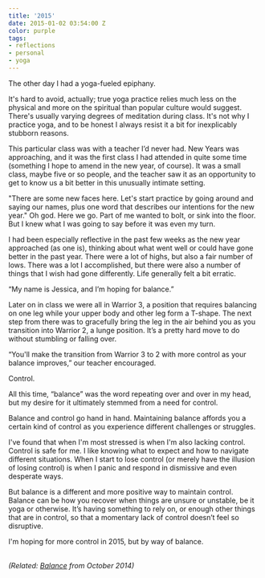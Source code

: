 ```yaml
---
title: '2015'
date: 2015-01-02 03:54:00 Z
color: purple
tags:
- reflections
- personal
- yoga
---
```


The other day I had a yoga-fueled epiphany.

It's hard to avoid, actually; true yoga practice relies much less on the physical and more on the spiritual than popular culture would suggest. There's usually varying degrees of meditation during class. It's not why I practice yoga, and to be honest I always resist it a bit for inexplicably stubborn reasons.

This particular class was with a teacher I’d never had. New Years was approaching, and it was the first class I had attended in quite some time (something I hope to amend in the new year, of course). It was a small class, maybe five or so people, and the teacher saw it as an opportunity to get to know us a bit better in this unusually intimate setting.

"There are some new faces here. Let's start practice by going around and saying our names, plus one word that describes our intentions for the new year." Oh god. Here we go. Part of me wanted to bolt, or sink into the floor. But I knew what I was going to say before it was even my turn.


I had been especially reflective in the past few weeks as the new year approached (as one is), thinking about what went well or could have gone better in the past year. There were a lot of highs, but also a fair number of lows. There was a lot I accomplished, but there were also a number of things that I wish had gone differently. Life generally felt a bit erratic.

“My name is Jessica, and I’m hoping for balance.”

Later on in class we were all in Warrior 3, a position that requires balancing on one leg while your upper body and other leg form a T-shape. The next step from there was to gracefully bring the leg in the air behind you as you transition into Warrior 2, a lunge position. It’s a pretty hard move to do without stumbling or falling over.

“You'll make the transition from Warrior 3 to 2 with more control as your balance improves,” our teacher encouraged.

Control.

All this time, “balance” was the word repeating over and over in my head, but my desire for it ultimately stemmed from a need for control.

Balance and control go hand in hand. Maintaining balance affords you a certain kind of control as you experience different challenges or struggles. 

I've found that when I'm most stressed is when I'm also lacking control. Control is safe for me. I like knowing what to expect and how to navigate different situations. When I start to lose control (or merely have the illusion of losing control) is when I panic and respond in dismissive and even desperate ways.

But balance is a different and more positive way to maintain control. Balance can be how you recover when things are unsure or unstable, be it yoga or otherwise. It’s having something to rely on, or enough other things that are in control, so that a momentary lack of control doesn’t feel so disruptive.

I'm hoping for more control in 2015, but by way of balance. 
<br>
<br>

*(Related: [Balance](http://jessicaharllee.com/notes/balance/) from October 2014)*

